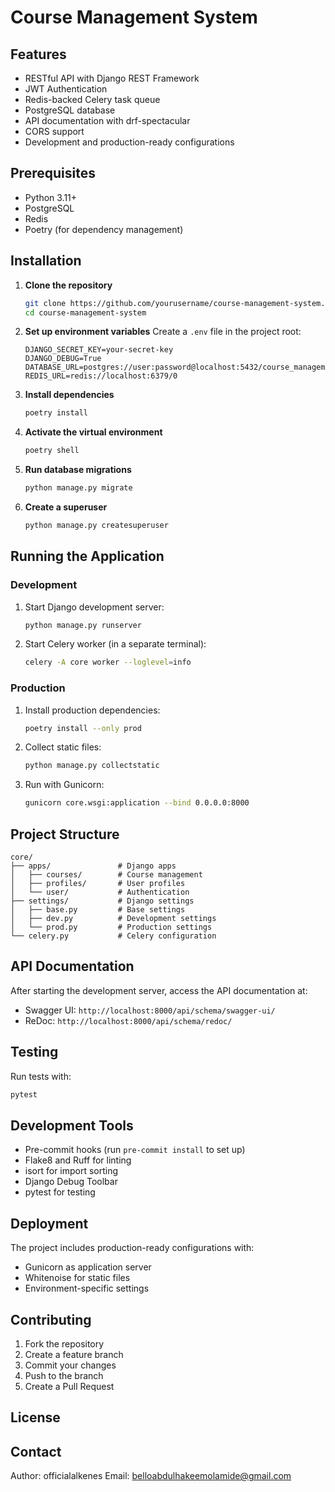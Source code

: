 # Course Management System

## Features

- RESTful API with Django REST Framework
- JWT Authentication
- Redis-backed Celery task queue
- PostgreSQL database
- API documentation with drf-spectacular
- CORS support
- Development and production-ready configurations

## Prerequisites

- Python 3.11+
- PostgreSQL
- Redis
- Poetry (for dependency management)

## Installation

1. **Clone the repository**
   ```bash
   git clone https://github.com/yourusername/course-management-system.git
   cd course-management-system
   ```

2. **Set up environment variables**
   Create a `.env` file in the project root:
   ```env
   DJANGO_SECRET_KEY=your-secret-key
   DJANGO_DEBUG=True
   DATABASE_URL=postgres://user:password@localhost:5432/course_management
   REDIS_URL=redis://localhost:6379/0
   ```

3. **Install dependencies**
   ```bash
   poetry install
   ```

4. **Activate the virtual environment**
   ```bash
   poetry shell
   ```

5. **Run database migrations**
   ```bash
   python manage.py migrate
   ```

6. **Create a superuser**
   ```bash
   python manage.py createsuperuser
   ```

## Running the Application

### Development

1. Start Django development server:
   ```bash
   python manage.py runserver
   ```

2. Start Celery worker (in a separate terminal):
   ```bash
   celery -A core worker --loglevel=info
   ```


### Production

1. Install production dependencies:
   ```bash
   poetry install --only prod
   ```

2. Collect static files:
   ```bash
   python manage.py collectstatic
   ```

3. Run with Gunicorn:
   ```bash
   gunicorn core.wsgi:application --bind 0.0.0.0:8000
   ```

## Project Structure

```
core/
├── apps/               # Django apps
│   ├── courses/        # Course management
│   ├── profiles/       # User profiles
│   └── user/           # Authentication
├── settings/           # Django settings
│   ├── base.py         # Base settings
│   ├── dev.py          # Development settings
│   └── prod.py         # Production settings
└── celery.py           # Celery configuration
```

## API Documentation

After starting the development server, access the API documentation at:

- Swagger UI: `http://localhost:8000/api/schema/swagger-ui/`
- ReDoc: `http://localhost:8000/api/schema/redoc/`

## Testing

Run tests with:
```bash
pytest
```

## Development Tools

- Pre-commit hooks (run `pre-commit install` to set up)
- Flake8 and Ruff for linting
- isort for import sorting
- Django Debug Toolbar
- pytest for testing

## Deployment

The project includes production-ready configurations with:
- Gunicorn as application server
- Whitenoise for static files
- Environment-specific settings

## Contributing

1. Fork the repository
2. Create a feature branch
3. Commit your changes
4. Push to the branch
5. Create a Pull Request

## License

## Contact

Author: officialalkenes
Email: belloabdulhakeemolamide@gmail.com
